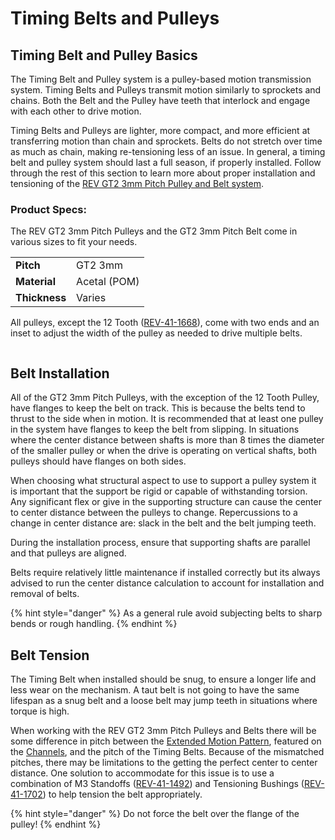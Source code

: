 # Timing Belts and Pulleys

## Timing Belt and Pulley Basics&#x20;

The Timing Belt and Pulley system is a pulley-based motion transmission system. Timing Belts and Pulleys transmit motion similarly to sprockets and chains. Both the Belt and the Pulley have teeth that interlock and engage with each other to drive motion. &#x20;

Timing Belts and Pulleys are lighter,  more compact, and more efficient at transferring motion than chain and sprockets. Belts do not stretch over time as much as chain, making re-tensioning less of an issue. In general, a timing belt and pulley system should last a full season, if properly installed. Follow through the rest of this section to learn more about proper installation and tensioning of the [REV GT2 3mm Pitch Pulley and Belt system](https://www.revrobotics.com/competition/ftc/motion/rotary-motion/belts-pulleys/timing-belts-pulleys/).&#x20;

### Product Specs:&#x20;

The REV GT2 3mm Pitch Pulleys and the GT2 3mm Pitch Belt come in various sizes to fit your needs.

|                |              |
| -------------- | ------------ |
| **Pitch**      | GT2 3mm      |
| **Material**   | Acetal (POM) |
| **Thickness**  | Varies       |

All pulleys, except the 12 Tooth  ([REV-41-1668](https://www.revrobotics.com/rev-41-1668/)), come with two ends and an inset to adjust the width of the pulley as needed to drive multiple belts.&#x20;

<figure><img src="https://2589213514-files.gitbook.io/~/files/v0/b/gitbook-legacy-files/o/assets%2F-M5yw0n8IneF5-9ybLjT%2F-M9K18LZVdxadMkT5yRD%2F-M9KTgm-_wjrY9N9AmWr%2Fimage.png?alt=media&#x26;token=32d28a14-aac3-4210-bf26-dcdccefcf28f" alt=""><figcaption></figcaption></figure>

## Belt Installation&#x20;

All of the GT2 3mm Pitch Pulleys, with the exception of the 12 Tooth Pulley, have flanges to keep the belt on track. This is because the belts tend to thrust to the side when in motion. It is recommended that at least one pulley in the system have flanges to keep the belt from slipping. In situations where the center distance between shafts is more than 8 times the diameter of the smaller pulley or when the drive is operating on vertical shafts, both pulleys should have flanges on both sides.&#x20;

When choosing what structural aspect to use to support a pulley system it is important that the support be rigid or capable of withstanding torsion. Any significant flex or give in the supporting structure can cause the center to center distance between the pulleys to change. Repercussions to a change in center distance are: slack in the belt and the belt jumping teeth.&#x20;

During the installation process, ensure that supporting shafts are parallel and that pulleys are aligned.&#x20;

Belts require relatively little maintenance if installed correctly but its always advised to run the center distance calculation to account for installation and removal of belts.&#x20;

{% hint style="danger" %}
As a general rule avoid subjecting belts to sharp bends or rough handling.&#x20;
{% endhint %}

## Belt Tension

The Timing Belt when installed should be snug, to ensure a longer life and less wear on the mechanism. A taut belt is not going to have the same lifespan as a snug belt and a loose belt may jump teeth in situations where torque is high.&#x20;

When working with the REV GT2 3mm Pitch Pulleys and Belts there will be some difference in pitch between the [Extended Motion Pattern](broken-reference), featured on the [Channels](https://www.revrobotics.com/competition/ftc/structure/channel/), and the pitch of the Timing Belts. Because of the mismatched pitches, there may be limitations to the getting the perfect center to center distance. One solution to accommodate for this issue is to use a combination of M3 Standoffs ([REV-41-1492](https://www.revrobotics.com/rev-41-1492/)) and Tensioning Bushings ([REV-41-1702](https://www.revrobotics.com/rev-41-1702/)) to help tension the belt appropriately.&#x20;

{% hint style="danger" %}
Do not force the belt over the flange of the pulley!
{% endhint %}
